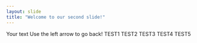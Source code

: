 ```yaml
---
layout: slide
title: "Welcome to our second slide!"
---
```

Your text
Use the left arrow to go back!
TEST1
TEST2
TEST3
TEST4
TEST5
